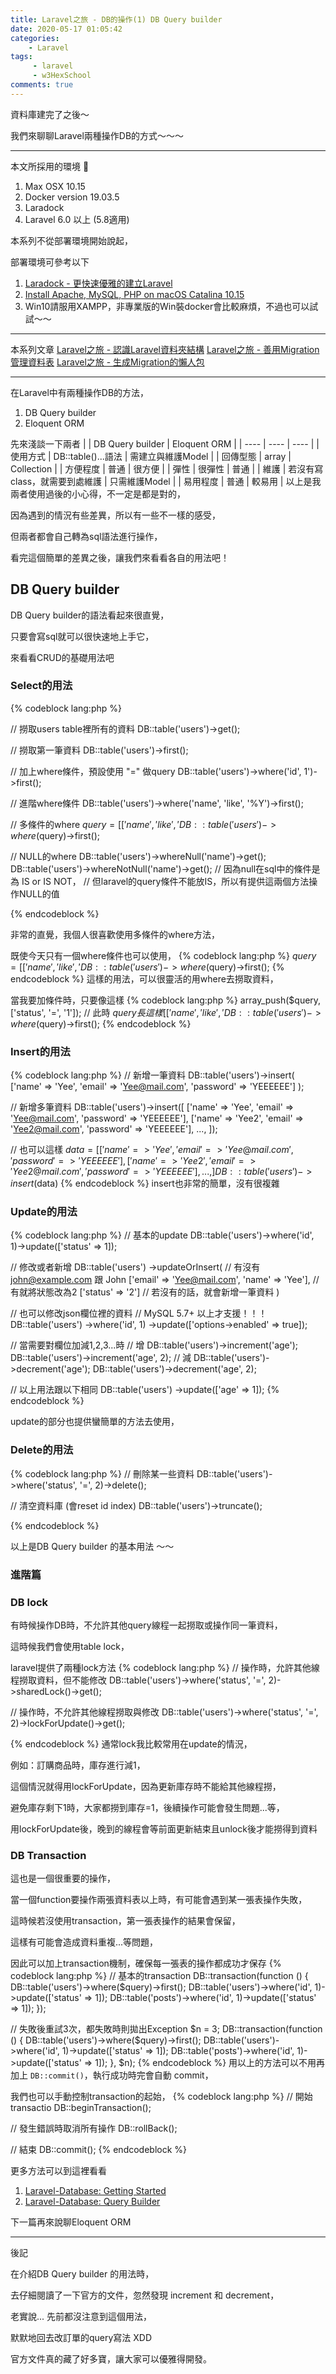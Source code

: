 ```yaml
---
title: Laravel之旅 - DB的操作(1) DB Query builder
date: 2020-05-17 01:05:42
categories:
    - Laravel
tags: 
     - laravel
     - w3HexSchool
comments: true
---
```

資料庫建完了之後～ 

我們來聊聊Laravel兩種操作DB的方式～～～

<!-- more -->


***
本文所採用的環境

1. Max OSX 10.15
2. Docker version 19.03.5
3. Laradock
4. Laravel 6.0 以上 (5.8適用)

本系列不從部署環境開始說起，

部署環境可參考以下

1. [Laradock - 更快速優雅的建立Laravel](https://yeeinhole.github.io/2020/01/27/laradock/)
2. [Install Apache, MySQL, PHP on macOS Catalina 10.15](https://coolestguidesontheplanet.com/install-apache-mysql-php-on-macos-catalina-10-15/)
3. Win10請服用XAMPP，非專業版的Win裝docker會比較麻煩，不過也可以試試～～
***
本系列文章
[Laravel之旅 - 認識Laravel資料夾結構](https://yeeinhole.github.io/2020/04/25/laravel-1/)
[Laravel之旅 - 善用Migration管理資料表](https://yeeinhole.github.io/2020/04/25/laravel-2/)
[Laravel之旅 - 生成Migration的懶人包](https://yeeinhole.github.io/2020/05/09/laravel-2-1/)
***
在Laravel中有兩種操作DB的方法，
1. DB Query builder
2. Eloquent ORM

先來淺談一下兩者
|     |  DB Query builder  | Eloquent ORM  |
|  ----  | ----  | ----  |
|  使用方式  | DB::table()...語法  | 需建立與維護Model |
|  回傳型態  | array  | Collection |
|  方便程度  | 普通 | 很方便 |
|  彈性  | 很彈性 | 普通 |
|  維護  | 若沒有寫class，就需要到處維護 | 只需維護Model |
|  易用程度  | 普通 | 較易用 |
以上是我兩者使用過後的小心得，不一定是都是對的，

因為遇到的情況有些差異，所以有一些不一樣的感受，

但兩者都會自己轉為sql語法進行操作，

看完這個簡單的差異之後，讓我們來看看各自的用法吧！

## DB Query builder

DB Query builder的語法看起來很直覺，

只要會寫sql就可以很快速地上手它，

來看看CRUD的基礎用法吧

### Select的用法
{% codeblock lang:php %}

// 撈取users table裡所有的資料
DB::table('users')->get();

// 撈取第一筆資料
DB::table('users')->first();

// 加上where條件，預設使用 "=" 做query
DB::table('users')->where('id', 1')->first();

// 進階where條件
DB::table('users')->where('name', 'like', '%Y')->first();

// 多條件的where
$query = [['name', 'like', '%Y'], ['status', '=', '1']];
DB::table('users')->where($query)->first();

// NULL的where
DB::table('users')->whereNull('name')->get();
DB::table('users')->whereNotNull('name')->get();
// 因為null在sql中的條件是為 IS or IS NOT，
// 但laravel的query條件不能放IS，所以有提供這兩個方法操作NULL的值

{% endcodeblock %}

非常的直覺，我個人很喜歡使用多條件的where方法，

既使今天只有一個where條件也可以使用，
{% codeblock lang:php %}
$query = [['name', 'like', '%Y'],];
DB::table('users')->where($query)->first();
{% endcodeblock %}
這樣的用法，可以很靈活的用where去撈取資料，

當我要加條件時，只要像這樣
{% codeblock lang:php %}
array_push($query, ['status', '=', '1']);
// 此時 $query 長這樣 [['name', 'like', '%Y'], ['status', '=', '1']];
DB::table('users')->where($query)->first();
{% endcodeblock %}

### Insert的用法
{% codeblock lang:php %}
// 新增一筆資料
DB::table('users')->insert(
    ['name' => 'Yee', 'email' => 'Yee@mail.com', 'password' => 'YEEEEEE']
);

// 新增多筆資料
DB::table('users')->insert([
    ['name' => 'Yee', 'email' => 'Yee@mail.com', 'password' => 'YEEEEEE'],
    ['name' => 'Yee2', 'email' => 'Yee2@mail.com', 'password' => 'YEEEEEE'],
    ...,
]);

// 也可以這樣
$data = [
    ['name' => 'Yee', 'email' => 'Yee@mail.com', 'password' => 'YEEEEEE'],
    ['name' => 'Yee2', 'email' => 'Yee2@mail.com', 'password' => 'YEEEEEE'],
    ...,
]
DB::table('users')->insert($data)
{% endcodeblock %}
insert也非常的簡單，沒有很複雜

### Update的用法
{% codeblock lang:php %}
// 基本的update
DB::table('users')->where('id', 1)->update(['status' => 1]);

// 修改或者新增
DB::table('users')
    ->updateOrInsert(
        // 有沒有 john@example.com 跟 John
        ['email' => 'Yee@mail.com', 'name' => 'Yee'],
        // 有就將狀態改為2
        ['status' => '2']
        // 若沒有的話，就會新增一筆資料
    )

// 也可以修改json欄位裡的資料
// MySQL 5.7+ 以上才支援！！！
DB::table('users')
    ->where('id', 1)
    ->update(['options->enabled' => true]);

// 當需要對欄位加減1,2,3...時
// 增
DB::table('users')->increment('age');
DB::table('users')->increment('age', 2);
// 減
DB::table('users')->decrement('age');
DB::table('users')->decrement('age', 2);

// 以上用法跟以下相同
DB::table('users')
    ->update(['age' => 1]);
{% endcodeblock %}

update的部分也提供蠻簡單的方法去使用，

### Delete的用法
{% codeblock lang:php %}
// 刪除某一些資料
DB::table('users')->where('status', '=', 2)->delete();

// 清空資料庫 (會reset id index)
DB::table('users')->truncate();

{% endcodeblock %}

以上是DB Query builder 的基本用法 ～～

### 進階篇

### DB lock
有時候操作DB時，不允許其他query線程一起撈取或操作同一筆資料，

這時候我們會使用table lock，

laravel提供了兩種lock方法
{% codeblock lang:php %}
// 操作時，允許其他線程撈取資料，但不能修改
DB::table('users')->where('status', '=', 2)->sharedLock()->get();

// 操作時，不允許其他線程撈取與修改
DB::table('users')->where('status', '=', 2)->lockForUpdate()->get();

{% endcodeblock %}
通常lock我比較常用在update的情況，

例如：訂購商品時，庫存進行減1，

這個情況就得用lockForUpdate，因為更新庫存時不能給其他線程撈，

避免庫存剩下1時，大家都撈到庫存=1，後續操作可能會發生問題...等，

用lockForUpdate後，晚到的線程會等前面更新結束且unlock後才能撈得到資料

### DB Transaction
這也是一個很重要的操作，

當一個function要操作兩張資料表以上時，有可能會遇到某一張表操作失敗，

這時候若沒使用transaction，第一張表操作的結果會保留，

這樣有可能會造成資料重複...等問題，

因此可以加上transaction機制，確保每一張表的操作都成功才保存
{% codeblock lang:php %}
// 基本的transaction
DB::transaction(function () {
    DB::table('users')->where($query)->first();
    DB::table('users')->where('id', 1)->update(['status' => 1]);
    DB::table('posts')->where('id', 1)->update(['status' => 1]);
});

// 失敗後重試3次，都失敗時則拋出Exception
$n = 3;
DB::transaction(function () {
    DB::table('users')->where($query)->first();
    DB::table('users')->where('id', 1)->update(['status' => 1]);
    DB::table('posts')->where('id', 1)->update(['status' => 1]);
}, $n);
{% endcodeblock %}
用以上的方法可以不用再加上 ```DB::commit()```，執行成功時完會自動 commit，

我們也可以手動控制transaction的起始，
{% codeblock lang:php %}
// 開始transactio
DB::beginTransaction();

// 發生錯誤時取消所有操作
DB::rollBack();

// 結束 
DB::commit();
{% endcodeblock %}


更多方法可以到這裡看看
1. [Laravel-Database: Getting Started](https://laravel.com/docs/6.x/database)
2. [Laravel-Database: Query Builder](https://laravel.com/docs/6.x/queries)

下一篇再來說聊Eloquent ORM

***
後記

在介紹DB Query builder 的用法時，

去仔細閱讀了一下官方的文件，忽然發現 increment 和 decrement，

老實說... 先前都沒注意到這個用法，

默默地回去改訂單的query寫法 XDD

官方文件真的藏了好多寶，讓大家可以優雅得開發。